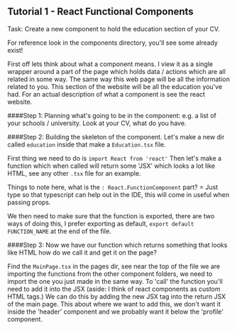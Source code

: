 ## Tutorial 1 - React Functional Components

Task: Create a new component to hold the education section of your CV.

For reference look in the components directory, you'll see some already exist!

First off lets think about what a component means.
I view it as a single wrapper around a part of the page which holds data / actions which are all related in some way.
The same way this web page will be all the information related to you.
This section of the website will be all the education you've had.
For an actual description of what a component is see the react website.

####Step 1:
Planning what's going to be in the component:
e.g. a list of your schools / university. Look at your CV, what do you have.

####Step 2:
Building the skeleton of the component. Let's make a new dir called `education` inside that make a `Education.tsx` file.

First thing we need to do is `import React from 'react'`
Then let's make a function which when called will return some 'JSX' which looks a lot like HTML, see any other `.tsx` file for an example.

Things to note here, what is the `: React.FunctionComponent` part? = Just type so that typescript can help out in the IDE, this will come in useful when passing props.

We then need to make sure that the function is exported, there are two ways of doing this, I prefer exporting as default, `export default FUNCTION_NAME` at the end of the file.

####Step 3:
Now we have our function which returns something that looks like HTML how do we call it and get it on the page?

Find the `MainPage.tsx` in the pages dir, see near the top of the file we are importing the functions from the other component folders, we need to import the one you just made in the same way.
To 'call' the function you'll need to add it into the JSX (aside: I think of react components as custom HTML tags.) We can do this by adding the new JSX tag into the return JSX of the main page.
This about where we want to add this, we don't want it inside the 'header' component and we probably want it below the 'profile' component.
